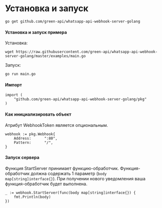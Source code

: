 # Установка и запуск

```shell
go get github.com/green-api/whatsapp-api-webhook-server-golang
```

#### Установка и запуск примера

Установка:

```shell
wget https://raw.githubusercontent.com/green-api/whatsapp-api-webhook-server-golang/master/examples/main.go
```

Запуск:

```shell
go run main.go
```

#### Импорт

```
import (
	"github.com/green-api/whatsapp-api-webhook-server-golang/pkg"
)
```

#### Как инициализировать объект

Атрибут WebhookToken является опциональным.

```
webhook := pkg.Webhook{
    Address:      ":80",
    Pattern:      "/",
}
```

#### Запуск сервера

Функция StartServer принимает функцию-обработчик. Функция-обработчик должна содержать 1
параметр (`body map[string]interface{}`). При получении нового уведомления ваша функция-обработчик будет выполнена.

```
_ := webhook.StartServer(func(body map[string]interface{}) {
    fmt.Println(body)
})
```
